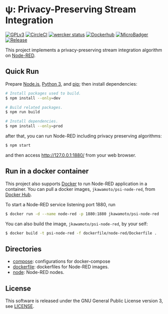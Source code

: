 # &#x03C8;: Privacy-Preserving Stream Integration
[![GPLv3](https://img.shields.io/badge/license-GPLv3-blue.svg)](https://www.gnu.org/copyleft/gpl.html)
[![CircleCI](https://circleci.com/gh/jkawamoto/psi/tree/master.svg?style=svg)](https://circleci.com/gh/jkawamoto/psi/tree/master)
[![wercker status](https://app.wercker.com/status/962f3c76a5c374e4195650731a3e52d1/s/master "wercker status")](https://app.wercker.com/project/byKey/962f3c76a5c374e4195650731a3e52d1)
[![Dockerhub](https://img.shields.io/badge/dockerhub-jkawamoto%2Fpsi--node--red-blue.svg)](https://hub.docker.com/r/jkawamoto/psi-node-red/)
[![MicroBadger](https://images.microbadger.com/badges/image/jkawamoto/psi-node-red.svg)](https://microbadger.com/images/jkawamoto/psi-node-red)
[![Release](https://img.shields.io/badge/release-0.6.0-brightgreen.svg)](https://github.com/jkawamoto/psi/releases/tag/v0.6.0)

This project implements a privacy-preserving stream integration algorithm on [Node-RED](http://nodered.org/).

## Quick Run
Prepare [Node.js](https://nodejs.org/), [Python 3](https://www.python.org/), and
[pip](https://pip.pypa.io/en/stable/); then install dependencies:

```sh
# Install packages used to build.
$ npm install --only=dev

# Build related packages.
$ npm run build

# Install dependencies.
$ npm install --only=prod
```

after that, you can run Node-RED including privacy preserving algorithms:

```sh
$ npm start
```

and then access http://127.0.0.1:1880/ from your web browser.

## Run in a docker container
This project also supports [Docker](https://www.docker.com/) to run Node-RED
application in a container.
You can pull a docker images, `jkawamoto/psi-node-red`, from
[Docker Hub](https://hub.docker.com/).

To start a Node-RED service listening port 1880, run

```sh
$ docker run -d --name node-red -p 1880:1880 jkawamoto/psi-node-red
```

You can also build the image, `jkawamoto/psi-node-red`, by your self:

```sh
$ docker build -t psi-node-red -f dockerfile/node-red/Dockerfile .
```

## Directories
  * [compose](./compose/README.md): configurations for docker-compose
  * [dockerfile](./dockerfile/README.md): dockerfiles for Node-RED images.
  * [node](./node/README.md): Node-RED nodes.

## License
This software is released under the GNU General Public License version 3,
see [LICENSE](LICENSE).

